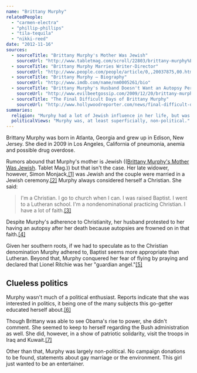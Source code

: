 ```yaml
---
name: "Brittany Murphy"
relatedPeople:
  - "carmen-electra"
  - "phillip-phillips"
  - "tila-tequila"
  - "nikki-reed"
date: "2012-11-16"
sources:
  - sourceTitle: "Brittany Murphy's Mother Was Jewish"
    sourceUrl: "http://www.tabletmag.com/scroll/22803/brittany-murphy%E2%80%99s-mother-was-jewish"
  - sourceTitle: "Brittany Murphy Marries Writer-Director"
    sourceUrl: "http://www.people.com/people/article/0,,20037875,00.html"
  - sourceTitle: "Brittany Murphy – Biography"
    sourceUrl: "http://www.imdb.com/name/nm0005261/bio"
  - sourceTitle: "Brittany Murphy's Husband Doesn't Want an Autopsy Performed"
    sourceUrl: "http://www.evilbeetgossip.com/2009/12/20/brittany-murphys-husband-doesnt-want-an-autopsy-performed-related-cocaine-is-evil/"
  - sourceTitle: "The Final Difficult Days of Brittany Murphy"
    sourceUrl: "http://www.hollywoodreporter.com/news/final-difficult-days-brittany-murphy-70059"
summaries:
  religion: "Murphy had a lot of Jewish influence in her life, but was a devout Christian."
  politicalViews: "Murphy was, at least superficially, non-political."
---
```


Brittany Murphy was born in Atlanta, Georgia and grew up in Edison, New Jersey. She died in 2009 in Los Angeles, California of pneumonia, anemia and possible drug overdose.

Rumors abound that Murphy's mother is Jewish (([Brittany Murphy's Mother Was Jewish](http://www.tabletmag.com/scroll/22803/brittany-murphy%E2%80%99s-mother-was-jewish). Tablet Mag.)) but that isn't the case. Her late widower, however, Simon Monjack,<a class="source-citation" href="#http%3A%2F%2Fwww.tabletmag.com%2Fscroll%2F22803%2Fbrittany-murphy%25E2%2580%2599s-mother-was-jewish" title="Brittany Murphy&apos;s Mother Was Jewish">[1]</a> was Jewish and the couple were married in a Jewish ceremony.<a class="source-citation" href="#http%3A%2F%2Fwww.people.com%2Fpeople%2Farticle%2F0%2C%2C20037875%2C00.html" title="Brittany Murphy Marries Writer-Director">[2]</a> Murphy always considered herself a Christian. She said:

>I'm a Christian. I go to church when I can. I was raised Baptist. I went to a Lutheran school. I'm a nondenominational practicing Christian. I have a lot of faith.<a class="source-citation" href="#http%3A%2F%2Fwww.imdb.com%2Fname%2Fnm0005261%2Fbio" title="Brittany Murphy – Biography">[3]</a>

Despite Murphy's adherence to Christianity, her husband protested to her having an autopsy after her death because autopsies are frowned on in that faith.<a class="source-citation" href="#http%3A%2F%2Fwww.evilbeetgossip.com%2F2009%2F12%2F20%2Fbrittany-murphys-husband-doesnt-want-an-autopsy-performed-related-cocaine-is-evil%2F" title="Brittany Murphy&apos;s Husband Doesn&apos;t Want an Autopsy Performed">[4]</a>

Given her southern roots, if we had to speculate as to the Christian denomination Murphy adhered to, Baptist seems more appropriate than Lutheran. Beyond that, Murphy conquered her fear of flying by praying and declared that Lionel Ritchie was her "guardian angel."<a class="source-citation" href="#http%3A%2F%2Fwww.imdb.com%2Fname%2Fnm0005261%2Fbio" title="Brittany Murphy – Biography">[5]</a>

## Clueless politics

Murphy wasn't much of a political enthusiast. Reports indicate that she was interested in politics, it being one of the many subjects this go-getter educated herself about.<a class="source-citation" href="#http%3A%2F%2Fwww.hollywoodreporter.com%2Fnews%2Ffinal-difficult-days-brittany-murphy-70059" title="The Final Difficult Days of Brittany Murphy">[6]</a>

Though Brittany was able to see Obama's rise to power, she didn't comment. She seemed to keep to herself regarding the Bush administration as well. She did, however, in a show of patriotic solidarity, visit the troops in Iraq and Kuwait.<a class="source-citation" href="#http%3A%2F%2Fwww.imdb.com%2Fname%2Fnm0005261%2Fbio" title="Brittany Murphy – Biography">[7]</a>

Other than that, Murphy was largely non-political. No campaign donations to be found, statements about gay marriage or the environment. This girl just wanted to be an entertainer.